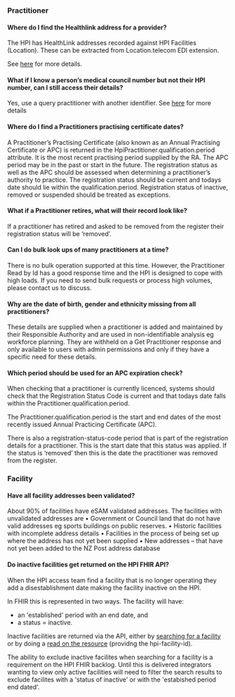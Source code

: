  
 
### Practitioner

#### Where do I find the Healthlink address for a provider?
The HPI has HealthLink addresses recorded against HPI Facilities (Location).
These can be extracted from Location.telecom EDI extension.

See [here](./Guidance.html#lookup-edi-for-an-enrolled-patients-gp) for more details.

 

#### What if I know a person’s medical council number but not their HPI number, can I still access their details?

Yes, use a query practitioner with another identifier. See [here](./searchPractitioner.html#query-practitioner-with-another-identifier)  for more details

 

#### Where do I find a Practitioners practising certificate dates?

A Practitioner’s Practising Certificate (also known as an Annual Practising Certificate or APC) is returned in the HpiPractitioner.qualification.period attribute.  It is the most recent practising period supplied by the RA. The APC period may be in the past or start in the future.  The registration status as well as the APC should be assessed when determining a practitioner’s authority to practice. The registration status should be current and todays date should lie within the qualification.period. Registration status of inactive, removed or suspended should be treated as exceptions.

 

#### What if a Practitioner retires, what will their record look like?

If a practitioner has retired and asked to be removed from the register their registration status will be ‘removed’.

 

#### Can I do bulk look ups of many practitioners at a time?

There is no bulk operation supported at this time. However, the Practitioner Read by Id has a good response time and the HPI is designed to cope with high loads. If you need to send bulk requests or process high volumes, please contact us to discuss.



#### Why are the date of birth, gender and ethnicity missing from all practitioners?

These details are supplied when a practitioner is added and maintained by their Responsible Authority and are used in non-identifiable analysis eg workforce planning. They are withheld on a Get Practitioner response and only available to users with admin permissions and only if they have a specific need for these details.


#### Which period should be used for an APC expiration check?

When checking that a practitioner is currently licenced, systems should check that the Registration Status Code is current and that todays date falls within the Practitioner.qualification.period.

The Practitioner.qualification.period is the start and end dates of the most recently issued Annual Practicing Certificate (APC).

There is also a registration-status-code period that is part of the registration details for a practitioner. This is the start date that this status was applied.  If the status is ‘removed’ then this is the date the practitioner was removed from the register.

### Facility

#### Have all facility addresses been validated?

About 90% of facilities have eSAM validated addresses. The facilities with unvalidated addresses are 
•	Government or Council land that do not have valid addresses eg sports buildings on public reserves.
•	Historic facilities with incomplete address details
•	Facilities in the process of being set up where the address has not yet been supplied
•	New addresses – that have not yet been added to the NZ Post address database

#### Do inactive facilities get returned on the HPI FHIR API?

When the HPI access team find a facility that is no longer operating they add a disestablishment date making the facility inactive on the HPI.

In FHIR this is represented in two ways. The facility will have:
* an 'established' period with an end date, and
* a status = inactive.

Inactive facilities are returned via the API, either by [searching for a facility](searchLocation.html) or by doing a [read on the resource](./getLocation.html) (providng the hpi-facility-id).

The ability to exclude inactive facilites when searching for a facility is a requirement on the HPI FHIR backlog. Until this is delivered integrators wanting to view only active facilities will need to filter the search results to exclude facilites with a 'status of inactive' or with the 'estabished period end dated'.
